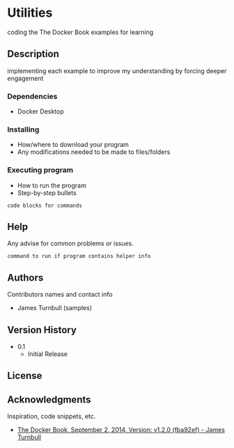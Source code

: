 
# Utilities

coding the The Docker Book examples for learning


## Description

implementing each example to improve my understanding by forcing deeper engagement

### Dependencies

* Docker Desktop

### Installing

* How/where to download your program
* Any modifications needed to be made to files/folders

### Executing program

* How to run the program
* Step-by-step bullets
```
code blocks for commands
```

## Help

Any advise for common problems or issues.
```
command to run if program contains helper info
```

## Authors

Contributors names and contact info

* James Turnbull (samples)

## Version History

* 0.1
    * Initial Release

## License

## Acknowledgments

Inspiration, code snippets, etc.
* [The Docker Book, September 2, 2014, Version: v1.2.0 (fba92ef) - James Turnbull](https://dockerbook.com/)
